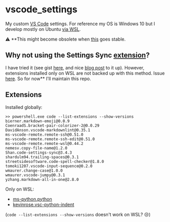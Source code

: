 # vscode_settings

My custom [VS Code](https://code.visualstudio.com/) settings. For reference my OS is Windows 10 but I develop mostly on Ubuntu [via WSL](https://docs.microsoft.com/en-us/windows/wsl/faq).

:warning: **This might become obsolete when [this](https://code.visualstudio.com/docs/editor/settings-sync) goes stable.

## Why not using the Settings Sync [extension](https://marketplace.visualstudio.com/items?itemName=Shan.code-settings-sync)?

I have tried it (see gist [here](https://gist.github.com/fnery/0b46b91f7daf8c7e7fbcce8e09a031bf), and nice [blog post](https://itnext.io/settings-sync-with-vs-code-c3d4f126989) to it up). However, extensions installed only on WSL are not backed up with this method. Issue [here](https://github.com/shanalikhan/code-settings-sync/issues/979). So for now** I'll maintain this repo.

## Extensions

Installed globally:

    >> powershell.exe code --list-extensions --show-versions
    bierner.markdown-emoji@0.0.9
    CoenraadS.bracket-pair-colorizer-2@0.0.29
    DavidAnson.vscode-markdownlint@0.35.1
    ms-vscode-remote.remote-ssh@0.51.0
    ms-vscode-remote.remote-ssh-edit@0.51.0
    ms-vscode-remote.remote-wsl@0.44.2
    nemesv.copy-file-name@1.2.0
    Shan.code-settings-sync@3.4.3
    shardulm94.trailing-spaces@0.3.1
    streetsidesoftware.code-spell-checker@1.8.0
    tomoki1207.vscode-input-sequence@0.2.0
    wmaurer.change-case@1.0.0
    wmaurer.vscode-jumpy@0.3.1
    yzhang.markdown-all-in-one@2.8.0

Only on WSL:

- [ms-python.python](https://marketplace.visualstudio.com/items?itemName=ms-python.python)
- [kevinrose.vsc-python-indent](https://marketplace.visualstudio.com/items?itemName=KevinRose.vsc-python-indent)

(`code --list-extensions --show-versions` doesn't work on WSL? :unamused:)